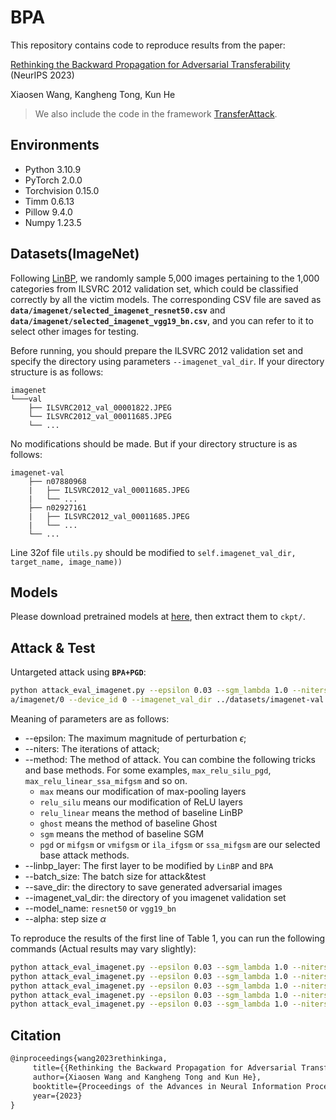 # BPA

This repository contains code to reproduce results from the paper:

[Rethinking the Backward Propagation for Adversarial Transferability](https://arxiv.org/abs/2306.12685) (NeurIPS 2023)

Xiaosen Wang, Kangheng Tong, Kun He

> We also include the code in the framework [TransferAttack](https://github.com/Trustworthy-AI-Group/TransferAttack).

## Environments

* Python 3.10.9
* PyTorch 2.0.0
* Torchvision 0.15.0
* Timm 0.6.13
* Pillow 9.4.0
* Numpy 1.23.5

## Datasets(ImageNet)

Following [LinBP](https://github.com/qizhangli/linbp-attack), we randomly sample 5,000 images pertaining to the 1,000 categories
from ILSVRC 2012 validation set, which could be classified correctly by all the victim models. The corresponding CSV file are saved as **`data/imagenet/selected_imagenet_resnet50.csv`** and **`data/imagenet/selected_imagenet_vgg19_bn.csv`**, and you can refer to it to select other images for testing.

Before running, you should prepare the ILSVRC 2012 validation set and specify the directory using parameters `--imagenet_val_dir`. If your directory structure is as follows:

```
imagenet
└───val
    ├── ILSVRC2012_val_00001822.JPEG
    └── ILSVRC2012_val_00011685.JPEG
    └── ...
```

No modifications should be made. But if your directory structure is as follows:

```
imagenet-val
    ├── n07880968
    |   ├── ILSVRC2012_val_00011685.JPEG
    |   └── ...
    ├── n02927161
    |   ├── ILSVRC2012_val_00011685.JPEG
    |   └── ...
    └── ...
```

Line 32of file `utils.py` should be modified to `self.imagenet_val_dir, target_name, image_name))`

## Models

Please download pretrained models at [here](https://drive.google.com/file/d/1L2BW1w40oia_-l1AZ6KytwK5b7EKoqag/view?usp=drive_link), then extract them to `ckpt/`.

## Attack & Test

Untargeted attack using **`BPA+PGD`**:

```bash
python attack_eval_imagenet.py --epsilon 0.03 --sgm_lambda 1.0 --niters 10 --method max_relu_silu_pgd --batch_size 25 --save_dir dat
a/imagenet/0 --device_id 0 --imagenet_val_dir ../datasets/imagenet-val --model_name resnet50 --alpha 0.006
```

Meaning of parameters are as follows:

* --epsilon: The maximum magnitude of perturbation $\epsilon$;
* --niters: The iterations of attack;
* --method: The method of attack. You can combine the following tricks and base methods. For some examples, `max_relu_silu_pgd`, `max_relu_linear_ssa_mifgsm` and so on.
  * `max` means our modification of max-pooling layers
  * `relu_silu` means our modification of ReLU layers
  * `relu_linear` means the method of baseline LinBP
  * `ghost` means the method of baseline Ghost
  * `sgm` means the method of baseline SGM
  * `pgd` or `mifgsm` or `vmifgsm` or `ila_ifgsm` or `ssa_mifgsm` are our selected base attack methods.
* --linbp_layer: The first layer to be modified by `LinBP` and `BPA`
* --batch_size: The batch size for attack&test
* --save_dir: the directory to save generated adversarial images
* --imagenet_val_dir: the directory of you imagenet validation set
* --model_name: `resnet50` or `vgg19_bn`
* --alpha: step size $\alpha$

To reproduce the results of the first line of Table 1, you can run the following commands (Actual results may vary slightly):

```bash
python attack_eval_imagenet.py --epsilon 0.03 --sgm_lambda 1.0 --niters 10 --method pgd --batch_size 25 --save_dir data/imagenet/0 --device_id 0 --imagenet_val_dir ../datasets/imagenet-val --model_name resnet50 --alpha 0.006
python attack_eval_imagenet.py --epsilon 0.03 --sgm_lambda 1.0 --niters 10 --method sgm_pgd --batch_size 25 --save_dir data/imagenet/0 --device_id 0 --imagenet_val_dir ../datasets/imagenet-val --model_name resnet50 --alpha 0.006
python attack_eval_imagenet.py --epsilon 0.03 --sgm_lambda 1.0 --niters 10 --method ghost_pgd --batch_size 25 --save_dir data/imagenet/0 --device_id 0 --imagenet_val_dir ../datasets/imagenet-val --model_name resnet50 --alpha 0.006
python attack_eval_imagenet.py --epsilon 0.03 --sgm_lambda 1.0 --niters 10 --method relu_linear_pgd --batch_size 25 --save_dir data/imagenet/0 --device_id 0 --imagenet_val_dir ../datasets/imagenet-val --model_name resnet50 --alpha 0.006
python attack_eval_imagenet.py --epsilon 0.03 --sgm_lambda 1.0 --niters 10 --method max_relu_silu_pgd --batch_size 25 --save_dir data/imagenet/0 --device_id 0 --imagenet_val_dir ../datasets/imagenet-val --model_name resnet50 --alpha 0.006
```

## Citation

```tex
@inproceedings{wang2023rethinkinga,
     title={{Rethinking the Backward Propagation for Adversarial Transferability}},
     author={Xiaosen Wang and Kangheng Tong and Kun He},
     booktitle={Proceedings of the Advances in Neural Information Processing Systems},
     year={2023}
}
```


